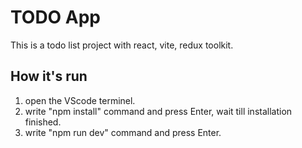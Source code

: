 # TODO App

This is a todo list project with react, vite, redux toolkit.

## How it's run

1. open the VScode terminel.
2. write "npm install" command and press Enter, wait till installation finished.
3. write "npm run dev" command and press Enter.
